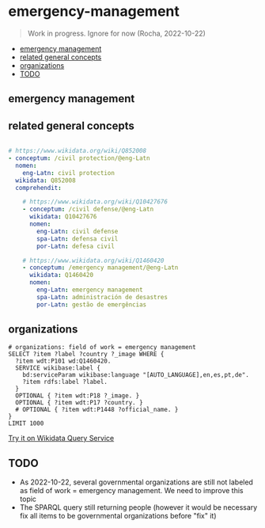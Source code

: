 # emergency-management

> Work in progress. Ignore for now (Rocha, 2022-10-22)

<!--
- https://www.wikidata.org/wiki/Q10427676
- https://wiki.openstreetmap.org/wiki/User:EmericusPetro/sandbox
- https://pandoc.org/try/
-->


<!-- TOC depthfrom:2 -->

- [emergency management](#emergency-management)
- [related general concepts](#related-general-concepts)
- [organizations](#organizations)
- [TODO](#todo)

<!-- /TOC -->

## emergency management

## related general concepts

```yaml

# https://www.wikidata.org/wiki/Q852008
- conceptum: /civil protection/@eng-Latn
  nomen:
    eng-Latn: civil protection
  wikidata: Q852008
  comprehendit:

    # https://www.wikidata.org/wiki/Q10427676
    - conceptum: /civil defense/@eng-Latn
      wikidata: Q10427676
      nomen:
        eng-Latn: civil defense
        spa-Latn: defensa civil
        por-Latn: defesa civil

    # https://www.wikidata.org/wiki/Q1460420
    - conceptum: /emergency management/@eng-Latn
      wikidata: Q1460420
      nomen:
        eng-Latn: emergency management
        spa-Latn: administración de desastres
        por-Latn: gestão de emergências
```

## organizations 

```sparql
# organizations: field of work = emergency management
SELECT ?item ?label ?country ?_image WHERE {
  ?item wdt:P101 wd:Q1460420.
  SERVICE wikibase:label {
    bd:serviceParam wikibase:language "[AUTO_LANGUAGE],en,es,pt,de".
    ?item rdfs:label ?label.
  }
  OPTIONAL { ?item wdt:P18 ?_image. }
  OPTIONAL { ?item wdt:P17 ?country. }
  # OPTIONAL { ?item wdt:P1448 ?official_name. }
}
LIMIT 1000
```

[Try it on Wikidata Query Service](https://query.wikidata.org/#%23%20organizations%3A%20field%20of%20work%20%3D%20emergency%20management%0ASELECT%20%3Fitem%20%3Flabel%20%3Fcountry%20%3F_image%20WHERE%20%7B%0A%20%20%3Fitem%20wdt%3AP101%20wd%3AQ1460420.%0A%20%20SERVICE%20wikibase%3Alabel%20%7B%0A%20%20%20%20bd%3AserviceParam%20wikibase%3Alanguage%20%22%5BAUTO_LANGUAGE%5D%2Cen%2Ces%2Cpt%2Cde%22.%0A%20%20%20%20%3Fitem%20rdfs%3Alabel%20%3Flabel.%0A%20%20%7D%0A%20%20OPTIONAL%20%7B%20%3Fitem%20wdt%3AP18%20%3F_image.%20%7D%0A%20%20OPTIONAL%20%7B%20%3Fitem%20wdt%3AP17%20%3Fcountry.%20%7D%0A%20%20%23%20OPTIONAL%20%7B%20%3Fitem%20wdt%3AP1448%20%3Fofficial_name.%20%7D%0A%7D%0ALIMIT%201000)


## TODO
- As 2022-10-22, several governmental organizations are still not labeled as field of work = emergency management. We need to improve this topic
- The SPARQL query still returning people (however it would be necessary fix all items to be governmental organizations before "fix" it)